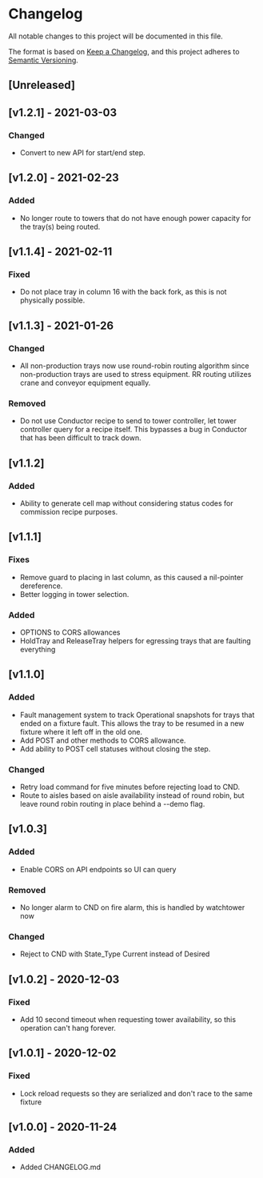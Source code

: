 # Changelog
All notable changes to this project will be documented in this file.

The format is based on [Keep a Changelog](https://keepachangelog.com/en/1.0.0/),
and this project adheres to [Semantic Versioning](https://semver.org/spec/v2.0.0.html).

## [Unreleased]

## [v1.2.1] - 2021-03-03
### Changed
- Convert to new API for start/end step.

## [v1.2.0] - 2021-02-23
### Added
- No longer route to towers that do not have enough power capacity for the tray(s) being routed.

## [v1.1.4] - 2021-02-11
### Fixed
- Do not place tray in column 16 with the back fork, as this is not physically possible.

## [v1.1.3] - 2021-01-26
### Changed
- All non-production trays now use round-robin routing algorithm since non-production trays
  are used to stress equipment. RR routing utilizes crane and conveyor equipment equally.

### Removed
- Do not use Conductor recipe to send to tower controller, let tower controller query for a recipe
  itself. This bypasses a bug in Conductor that has been difficult to track down.

## [v1.1.2]
### Added
- Ability to generate cell map without considering status codes for commission recipe
  purposes.

## [v1.1.1]
### Fixes
- Remove guard to placing in last column, as this caused a nil-pointer dereference.
- Better logging in tower selection.

### Added
- OPTIONS to CORS allowances
- HoldTray and ReleaseTray helpers for egressing trays that are faulting everything

## [v1.1.0]
### Added
- Fault management system to track Operational snapshots for trays that ended on a fixture fault.
  This allows the tray to be resumed in a new fixture where it left off in the old one.
- Add POST and other methods to CORS allowance.
- Add ability to POST cell statuses without closing the step.

### Changed
- Retry load command for five minutes before rejecting load to CND.
- Route to aisles based on aisle availability instead of round robin, but leave round robin routing
  in place behind a --demo flag.

## [v1.0.3]
### Added
- Enable CORS on API endpoints so UI can query

### Removed
- No longer alarm to CND on fire alarm, this is handled by watchtower now

### Changed
- Reject to CND with State_Type Current instead of Desired

## [v1.0.2] - 2020-12-03
### Fixed
- Add 10 second timeout when requesting tower availability, so this operation can't hang forever.

## [v1.0.1] - 2020-12-02
### Fixed
- Lock reload requests so they are serialized and don't race to the same fixture

## [v1.0.0] - 2020-11-24
### Added
- Added CHANGELOG.md

